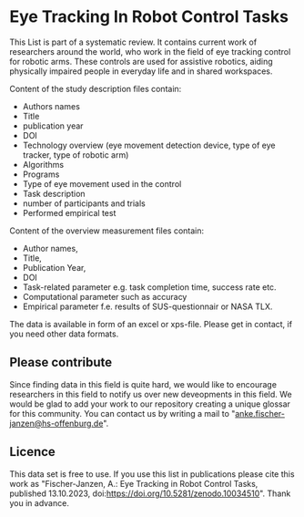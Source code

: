 # Eye Tracking In Robot Control Tasks
This List is part of a systematic review. It contains current work of researchers around the world, who work in the field of eye tracking control for robotic arms. These controls are used for assistive robotics, aiding physically impaired people in everyday life and in shared workspaces. 

Content of the study description files contain: 
- Authors names
- Title
- publication year
- DOI
- Technology overview (eye movement detection device, type of eye tracker, type of robotic arm)
- Algorithms
- Programs
- Type of eye movement used in the control
- Task description
- number of participants and trials
- Performed empirical test

Content of the overview measurement files contain: 
- Author names,
- Title,
- Publication Year,
- DOI
- Task-related parameter e.g. task completion time, success rate etc.
- Computational parameter such as accuracy
- Empirical parameter f.e. results of SUS-questionnair or NASA TLX.

The data is available in form of an excel or xps-file. Please get in contact, if you need other data formats. 

## Please contribute
Since finding data in this field is quite hard, we would like to encourage researchers in this field to notify us over new deveopments in this field. We would be glad to add your work to our repository creating a unique glossar for this community. You can contact us by writing a mail to "anke.fischer-janzen@hs-offenburg.de".

## Licence 
This data set is free to use. If you use this list in publications please cite this work as "Fischer-Janzen, A.: Eye Tracking in Robot Control Tasks, published 13.10.2023, doi:https://doi.org/10.5281/zenodo.10034510". 
Thank you in advance. 
